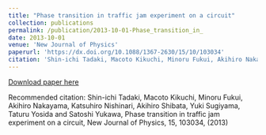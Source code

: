 ```yaml
---
title: "Phase transition in traffic jam experiment on a circuit"
collection: publications
permalink: /publication/2013-10-01-Phase_transition_in_
date: 2013-10-01
venue: 'New Journal of Physics'
paperurl: 'https://dx.doi.org/10.1088/1367-2630/15/10/103034'
citation: 'Shin-ichi Tadaki, Macoto Kikuchi, Minoru Fukui, Akihiro Nakayama, Katsuhiro Nishinari, Akihiro Shibata, Yuki Sugiyama, Taturu Yosida and Satoshi Yukawa, Phase transition in traffic jam experiment on a circuit, New Journal of Physics,  <bf>15</bf>, 103034, (2013)'
---
```


<a href='https://dx.doi.org/10.1088/1367-2630/15/10/103034'>Download paper here</a>

Recommended citation: Shin-ichi Tadaki, Macoto Kikuchi, Minoru Fukui, Akihiro Nakayama, Katsuhiro Nishinari, Akihiro Shibata, Yuki Sugiyama, Taturu Yosida and Satoshi Yukawa, Phase transition in traffic jam experiment on a circuit, New Journal of Physics,  <bf>15</bf>, 103034, (2013)
